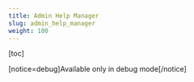 ```yaml
---
title: Admin Help Manager
slug: admin_help_manager
weight: 100
---
```

[toc]

[notice=debug]Available only in debug mode[/notice]